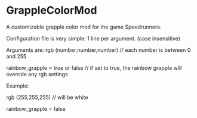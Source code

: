 # GrappleColorMod
A customizable grapple color mod for the game Speedrunners.

Configuration file is very simple: 
1 line per argument. (case insensitive)

Arguments are:
rgb (number,number,number) // each number is between 0 and 255

rainbow_grapple = true or false // if set to true, the rainbow grapple will override any rgb settings

Example:

rgb (255,255,255) // will be white

rainbow_grapple = false
